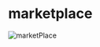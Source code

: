 # marketplace
![marketPlace](https://user-images.githubusercontent.com/96654573/208320886-31830ddd-3381-48a3-bd94-533f500c90e5.png)
